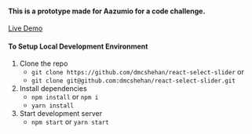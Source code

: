 #### This is a prototype made for Aazumio for a code challenge.

[Live Demo](https://react-select-slider-azumio.netlify.app/)

#### To Setup Local Development Environment

1.  Clone the repo
    - `git clone https://github.com/dmcshehan/react-select-slider` or
    - `git clone git@github.com:dmcshehan/react-select-slider.git`
2.  Install dependencies
    - `npm install` or `npm i`
    - `yarn install`
3.  Start development server
    - `npm start` or `yarn start`
